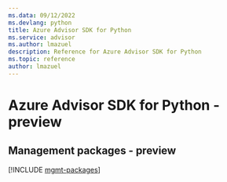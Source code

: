 ```yaml
---
ms.data: 09/12/2022
ms.devlang: python
title: Azure Advisor SDK for Python
ms.service: advisor
ms.author: lmazuel
description: Reference for Azure Advisor SDK for Python
ms.topic: reference
author: lmazuel
---
```

# Azure Advisor SDK for Python - preview

## Management packages - preview
[!INCLUDE [mgmt-packages](advisor-mgmt-index.md)]